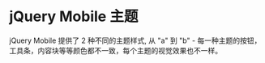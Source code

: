 # jQuery Mobile 主题

jQuery Mobile 提供了 2 种不同的主题样式, 从 "a" 到 "b" - 每一种主题的按钮，工具条，内容块等等颜色都不一致，每个主题的视觉效果也不一样。





















































